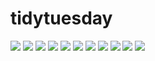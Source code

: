 # tidytuesday
 
![](2022/week_6/tidytuesday_2022_w6.png)
![](2022/week_5/tiytuesday_2022_w5.png)
![](2022/week_4/tidytuesday_2022_w4.png)
![](2022/week_3/tidytuesay_2022_w3.png)
![](2022/week_2/tidytuesday_2022_w2.png)
![](2022/week_1/tidytuesday_2022_w1.png)
![](2021/week_52/tidytuesday_2021_w52.png)
![](2021/week_51/tidytuesday_2021_w51.png)
![](2021/week_50/tidytuesday_2021_w50.png)
![](2021/week_51/tidytuesday_2021_w49.png)
![](2021/week_48/tidytuesday_2021_w48.png)




